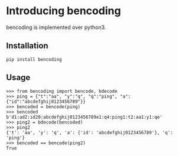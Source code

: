# Introducing bencoding

bencoding is implemented over python3.

## Installation

```
pip install bencoding
```

## Usage

```
>>> from bencoding import bencode, bdecode
>>> ping = {"t":"aa", "y":"q", "q":"ping", "a":{"id":"abcdefghij0123456789"}}
>>> bencoded = bencode(ping)   
>>> bencoded
b'd1:ad2:id20:abcdefghij0123456789e1:q4:ping1:t2:aa1:y1:qe'    
>>> ping2 = bdecode(bencoded)
>>> ping2
{'t': 'aa', 'y': 'q', 'a': {'id': 'abcdefghij0123456789'}, 'q': 'ping'}
>>> bencoded == bencode(ping2)
True
```
